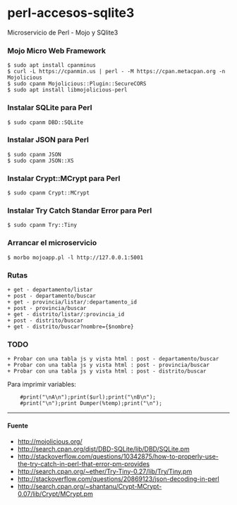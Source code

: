 # perl-accesos-sqlite3
Microservicio de Perl - Mojo y SQlite3

### Mojo Micro Web Framework

    $ sudo apt install cpanminus
    $ curl -L https://cpanmin.us | perl - -M https://cpan.metacpan.org -n Mojolicious
    $ sudo cpanm Mojolicious::Plugin::SecureCORS
    $ sudo apt install libmojolicious-perl

### Instalar SQLite para Perl

    $ sudo cpanm DBD::SQLite

### Instalar JSON para Perl

    $ sudo cpanm JSON
    $ sudo cpanm JSON::XS
    
### Instalar Crypt::MCrypt para Perl
 
    $ sudo cpanm Crypt::MCrypt 
    
### Instalar Try Catch Standar Error para Perl

    $ sudo cpanm Try::Tiny

### Arrancar el microservicio

    $ morbo mojoapp.pl -l http://127.0.0.1:5001

### Rutas

    + get - departamento/listar
    + post - departamento/buscar
    + get - provincia/listar/:departamento_id
    + post - provincia/buscar
    + get - distrito/listar/:provincia_id
    + post - distrito/buscar
    + get - distrito/buscar?nombre={$nombre}

### TODO

    + Probar con una tabla js y vista html : post - departamento/buscar
    + Probar con una tabla js y vista html : post - provincia/buscar
    + Probar con una tabla js y vista html : post - distrito/buscar

Para imprimir variables:

        #print("\nA\n");print($url);print("\nB\n");
        #print("\n");print Dumper(%temp);print("\n");

---

#### Fuente

+ http://mojolicious.org/
+ http://search.cpan.org/dist/DBD-SQLite/lib/DBD/SQLite.pm
+ http://stackoverflow.com/questions/10342875/how-to-properly-use-the-try-catch-in-perl-that-error-pm-provides
+ http://search.cpan.org/~ether/Try-Tiny-0.27/lib/Try/Tiny.pm
+ http://stackoverflow.com/questions/20869123/json-decoding-in-perl
+ http://search.cpan.org/~shantanu/Crypt-MCrypt-0.07/lib/Crypt/MCrypt.pm
